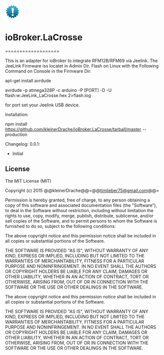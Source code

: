 ![Logo](admin/lacrosse.png)
# ioBroker.LaCrosse
===================

This is an adapter for ioBroker to integrate RFM12B/RFM69 via Jeelink.
The JeeLink Firmware iss locatet in Admin Dir. Flash on Linux with the Following Command on Console in the Firmware Dir:

apt-get install avrdude

avrdude -p atmega328P -c arduino -P [PORT] -D -U flash:w:JeeLink_LaCrosse.hex 2>flash.log

for port set your Jeelink USB device.

Installation:

npm install https://github.com/kleinerDrache/ioBroker.LaCrosse/tarball/master --production


Changelog:
0.0.1:
 - Initial


## License
The MIT License (MIT)

Copyright (c) 2015 @@kleinerDrache@@<@@timlieber75@gmail.com@@>

Permission is hereby granted, free of charge, to any person obtaining a copy
of this software and associated documentation files (the "Software"), to deal
in the Software without restriction, including without limitation the rights
to use, copy, modify, merge, publish, distribute, sublicense, and/or sell
copies of the Software, and to permit persons to whom the Software is
furnished to do so, subject to the following conditions:

The above copyright notice and this permission notice shall be included in
all copies or substantial portions of the Software.

THE SOFTWARE IS PROVIDED "AS IS", WITHOUT WARRANTY OF ANY KIND, EXPRESS OR
IMPLIED, INCLUDING BUT NOT LIMITED TO THE WARRANTIES OF MERCHANTABILITY,
FITNESS FOR A PARTICULAR PURPOSE AND NONINFRINGEMENT. IN NO EVENT SHALL THE
AUTHORS OR COPYRIGHT HOLDERS BE LIABLE FOR ANY CLAIM, DAMAGES OR OTHER
LIABILITY, WHETHER IN AN ACTION OF CONTRACT, TORT OR OTHERWISE, ARISING FROM,
OUT OF OR IN CONNECTION WITH THE SOFTWARE OR THE USE OR OTHER DEALINGS IN
THE SOFTWARE.

The above copyright notice and this permission notice shall be included in
all copies or substantial portions of the Software.

THE SOFTWARE IS PROVIDED "AS IS", WITHOUT WARRANTY OF ANY KIND, EXPRESS OR
IMPLIED, INCLUDING BUT NOT LIMITED TO THE WARRANTIES OF MERCHANTABILITY,
FITNESS FOR A PARTICULAR PURPOSE AND NONINFRINGEMENT. IN NO EVENT SHALL THE
AUTHORS OR COPYRIGHT HOLDERS BE LIABLE FOR ANY CLAIM, DAMAGES OR OTHER
LIABILITY, WHETHER IN AN ACTION OF CONTRACT, TORT OR OTHERWISE, ARISING FROM,
OUT OF OR IN CONNECTION WITH THE SOFTWARE OR THE USE OR OTHER DEALINGS IN
THE SOFTWARE.
